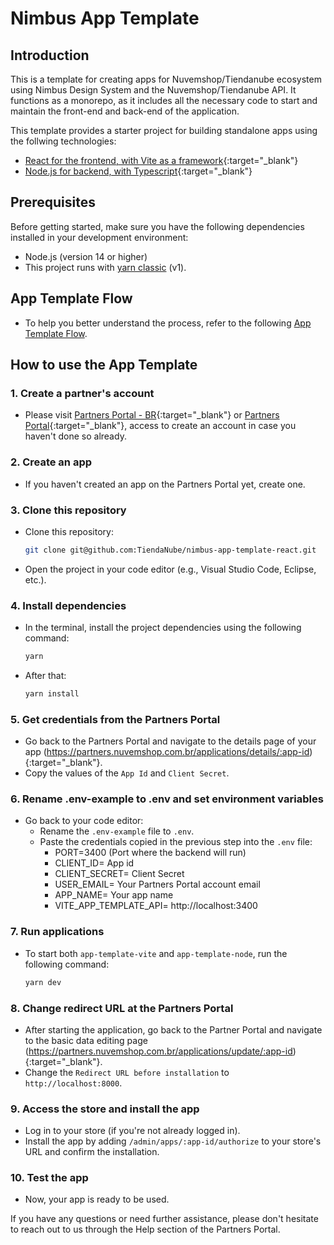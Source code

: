 # Nimbus App Template

## Introduction
This is a template for creating apps for Nuvemshop/Tiendanube ecosystem using Nimbus Design System and the Nuvemshop/Tiendanube API. It functions as a monorepo, as it includes all the necessary code to start and maintain the front-end and back-end of the application.

This template provides a starter project for building standalone apps using the follwing technologies:
 - [React for the frontend, with Vite as a framework](https://github.com/TiendaNube/nimbus-app-template-react/blob/main/packages/app-template-vite/README.md){:target="_blank"}
 - [Node.js for backend, with Typescript](https://github.com/TiendaNube/nimbus-app-template-react/blob/main/packages/app-template-node/README.md){:target="_blank"}

## Prerequisites
Before getting started, make sure you have the following dependencies installed in your development environment:

- Node.js (version 14 or higher)
- This project runs with [yarn classic](https://classic.yarnpkg.com/lang/en/) (v1).

## App Template Flow
- To help you better understand the process, refer to the following [App Template Flow](https://miro.com/app/board/uXjVMGmp9Zs=/?share_link_id=535177540410).

## How to use the App Template
### 1. Create a partner's account
- Please visit [Partners Portal - BR](https://partners.nuvemshop.com.br){:target="_blank"} or [Partners Portal](https://partners.tiendanube.com){:target="_blank"}, access  to create an account in case you haven't done so already.

### 2. Create an app
- If you haven't created an app on the Partners Portal yet, create one.

### 3. Clone this repository
- Clone this repository:
  ```bash
  git clone git@github.com:TiendaNube/nimbus-app-template-react.git
  ```
- Open the project in your code editor (e.g., Visual Studio Code, Eclipse, etc.).

### 4. Install dependencies
- In the terminal, install the project dependencies using the following command:
  ```bash
  yarn
  ```
- After that:
  ```bash
  yarn install
  ```
### 5. Get credentials from the Partners Portal
- Go back to the Partners Portal and navigate to the details page of your app (https://partners.nuvemshop.com.br/applications/details/:app-id){:target="_blank"}.
- Copy the values of the `App Id` and `Client Secret`.

### 6. Rename .env-example to .env and set environment variables
- Go back to your code editor:
  - Rename the `.env-example` file to `.env`.
  - Paste the credentials copied in the previous step into the `.env` file:
    - PORT=3400 (Port where the backend will run)
    - CLIENT_ID= App id
    - CLIENT_SECRET= Client Secret
    - USER_EMAIL= Your Partners Portal account email
    - APP_NAME= Your app name
    - VITE_APP_TEMPLATE_API= http://localhost:3400

### 7. Run applications
- To start both `app-template-vite` and `app-template-node`, run the following command:
  ```bash
  yarn dev
  ```

### 8. Change redirect URL at the Partners Portal
- After starting the application, go back to the Partner Portal and navigate to the basic data editing page (https://partners.nuvemshop.com.br/applications/update/:app-id){:target="_blank"}.
- Change the `Redirect URL before installation` to `http://localhost:8000`.

### 9. Access the store and install the app
- Log in to your store (if you're not already logged in).
- Install the app by adding `/admin/apps/:app-id/authorize` to your store's URL and confirm the installation.

### 10. Test the app
- Now, your app is ready to be used.

If you have any questions or need further assistance, please don't hesitate to reach out to us through the Help section of the Partners Portal.
